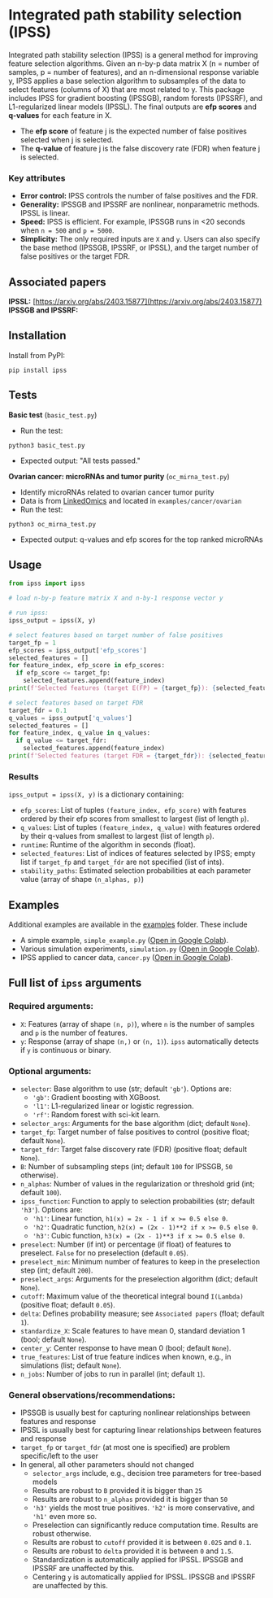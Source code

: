 # Integrated path stability selection (IPSS)

Integrated path stability selection (IPSS) is a general method for improving feature selection algorithms. Given an
n-by-p data matrix X (n = number of samples, p = number of features), and an n-dimensional response variable y, IPSS
applies a base selection algorithm to subsamples of the data to select features (columns of X) that are most related
to y. This package includes IPSS for gradient boosting (IPSSGB), random forests (IPSSRF), and L1-regularized linear 
models (IPSSL). The final outputs are **efp scores** and **q-values** for each feature in X.

- The **efp score** of feature j is the expected number of false positives selected when j is selected. 
- The **q-value** of feature j is the false discovery rate (FDR) when feature j is selected.

### Key attributes
- **Error control:** IPSS controls the number of false positives and the FDR.
- **Generality:** IPSSGB and IPSSRF are nonlinear, nonparametric methods. IPSSL is linear.
- **Speed:** IPSS is efficient. For example, IPSSGB runs in <20 seconds when `n = 500` and `p = 5000`.
- **Simplicity:** The only required inputs are `X` and `y`. Users can also specify the base method (IPSSGB, IPSSRF, or IPSSL), 
and the target number of false positives or the target FDR.

## Associated papers

**IPSSL:** [https://arxiv.org/abs/2403.15877](https://arxiv.org/abs/2403.15877) <br>
**IPSSGB and IPSSRF:** 

## Installation
Install from PyPI:
```
pip install ipss
```

## Tests
**Basic test** (`basic_test.py`)
- Run the test:
```
python3 basic_test.py
```
- Expected output: "All tests passed."

**Ovarian cancer: microRNAs and tumor purity** (`oc_mirna_test.py`)
- Identify microRNAs related to ovarian cancer tumor purity 
- Data is from [LinkedOmics](https://www.linkedomics.org/data_download/TCGA-OV/) and located in `examples/cancer/ovarian`
- Run the test:
```
python3 oc_mirna_test.py
```
- Expected output: q-values and efp scores for the top ranked microRNAs

## Usage
```python
from ipss import ipss

# load n-by-p feature matrix X and n-by-1 response vector y

# run ipss:
ipss_output = ipss(X, y)

# select features based on target number of false positives
target_fp = 1
efp_scores = ipss_output['efp_scores']
selected_features = []
for feature_index, efp_score in efp_scores:
  if efp_score <= target_fp:
    selected_features.append(feature_index)
print(f'Selected features (target E(FP) = {target_fp}): {selected_features}')

# select features based on target FDR
target_fdr = 0.1
q_values = ipss_output['q_values']
selected_features = []
for feature_index, q_value in q_values:
  if q_value <= target_fdr:
    selected_features.append(feature_index)
print(f'Selected features (target FDR = {target_fdr}): {selected_features}')
```
### Results
`ipss_output = ipss(X, y)` is a dictionary containing:
- `efp_scores`: List of tuples `(feature_index, efp_score)` with features ordered by their efp scores from smallest to largest (list of length `p`).
- `q_values`: List of tuples `(feature_index, q_value)` with features ordered by their q-values from smallest to largest (list of length `p`).
- `runtime`: Runtime of the algorithm in seconds (float).
- `selected_features`: List of indices of features selected by IPSS; empty list if `target_fp` and `target_fdr` are not specified (list of ints).
- `stability_paths`: Estimated selection probabilities at each parameter value (array of shape `(n_alphas, p)`)

## Examples
Additional examples are available in the [examples](https://github.com/omelikechi/ipss/tree/main/examples) folder. These include
- A simple example, `simple_example.py` ([Open in Google Colab](https://colab.research.google.com/github/omelikechi/ipss/blob/main/examples/simple_example.ipynb)).
- Various simulation experiments, `simulation.py` ([Open in Google Colab](https://colab.research.google.com/github/omelikechi/ipss/blob/main/examples/simulation/simulation.ipynb)).
- IPSS applied to cancer data, `cancer.py` ([Open in Google Colab](https://colab.research.google.com/github/omelikechi/ipss/blob/main/examples/cancer/cancer.ipynb)).

## Full list of `ipss` arguments

### Required arguments:
- `X`: Features (array of shape `(n, p)`), where `n` is the number of samples and `p` is the number of features.
- `y`: Response (array of shape `(n,)` or `(n, 1)`). `ipss` automatically detects if `y` is continuous or binary.

### Optional arguments:
- `selector`: Base algorithm to use (str; default `'gb'`). Options are:
  - `'gb'`: Gradient boosting with XGBoost.
  - `'l1'`: L1-regularized linear or logistic regression.
  - `'rf'`: Random forest with sci-kit learn. 
- `selector_args`: Arguments for the base algorithm (dict; default `None`).
- `target_fp`: Target number of false positives to control (positive float; default `None`).
- `target_fdr`: Target false discovery rate (FDR) (positive float; default `None`).
- `B`: Number of subsampling steps (int; default `100` for IPSSGB, `50` otherwise).
- `n_alphas`: Number of values in the regularization or threshold grid (int; default `100`).
- `ipss_function`: Function to apply to selection probabilities (str; default `'h3'`). Options are:
  - `'h1'`: Linear function, ```h1(x) = 2x - 1 if x >= 0.5 else 0```.
  - `'h2'`: Quadratic function, ```h2(x) = (2x - 1)**2 if x >= 0.5 else 0```.
  - `'h3'`: Cubic function, ```h3(x) = (2x - 1)**3 if x >= 0.5 else 0```.
- `preselect`: Number (if int) or percentage (if float) of features to preselect. `False` for no preselection (default `0.05`).
- `preselect_min`: Minimum number of features to keep in the preselection step (int; default `200`).
- `preselect_args`: Arguments for the preselection algorithm (dict; default `None`).
- `cutoff`: Maximum value of the theoretical integral bound `I(Lambda)` (positive float; default `0.05`).
- `delta`: Defines probability measure; see `Associated papers` (float; default `1`).
- `standardize_X`: Scale features to have mean 0, standard deviation 1 (bool; default `None`).
- `center_y`: Center response to have mean 0 (bool; default `None`).
- `true_features`: List of true feature indices when known, e.g., in simulations (list; default `None`).
- `n_jobs`: Number of jobs to run in parallel (int; default `1`).

### General observations/recommendations:
- IPSSGB is usually best for capturing nonlinear relationships between features and response
- IPSSL is usually best for capturing linear relationships between features and response
- `target_fp` or `target_fdr` (at most one is specified) are problem specific/left to the user
- In general, all other parameters should not changed
  - `selector_args` include, e.g., decision tree parameters for tree-based models
  - Results are robust to `B` provided it is bigger than `25`
  - Results are robust to `n_alphas` provided it is bigger than `50`
  - `'h3'` yields the most true positives. `'h2'` is more conservative, and `'h1'` even more so.
  - Preselection can significantly reduce computation time. Results are robust otherwise.
  - Results are robust to `cutoff` provided it is between `0.025` and `0.1`.
  - Results are robust to `delta` provided it is between `0` and `1.5`.
  - Standardization is automatically applied for IPSSL. IPSSGB and IPSSRF are unaffected by this.
  - Centering `y` is automatically applied for IPSSL. IPSSGB and IPSSRF are unaffected by this.










